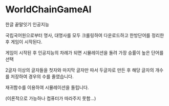 # WorldChainGameAI

한글 끝말잇기 인공지능

국립국어원으로부터 명사, 대명사를 모두 크롤링하여 다운로드하고
한방단어를 정리한 후 게임이 시작된다.

게임이 시작된 후 인공지능의 차례가 되면 시뮬레이션을 돌려 가장 승률이 높은 단어를 선택

2글자 이상의 글자들을 첫자와 마지막 글자만 따서 두글자로 만든 후 해당 글자의 개수를 저장하여 경우의 수를 줄였습니다.

재귀함수를 이용하여 시뮬레이션을 돌립니다.

(이론적으로 가능하나 컴퓨터가 따라주지 못함...)
